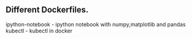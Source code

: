 Different Dockerfiles.
----------------------

ipython-notebook - ipython notebook with numpy,matplotlib and pandas
kubectl - kubectl in docker
